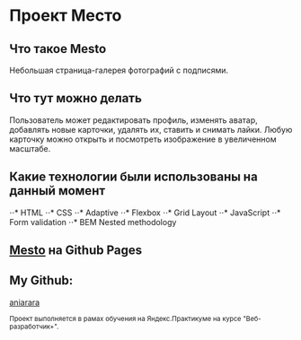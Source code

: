 # Проект **Место**

## Что такое Mesto
Небольшая страница-галерея фотографий с подписями. 

## Что тут можно делать
Пользователь может  редактировать профиль, изменять аватар, добавлять новые карточки, удалять их, ставить и  снимать лайки. Любую карточку можно открыть и посмотреть изображение в увеличенном масштабе.

## Какие технологии были использованы на данный момент
⋅⋅* HTML
⋅⋅* CSS
⋅⋅* Adaptive
⋅⋅* Flexbox
⋅⋅* Grid Layout
⋅⋅* JavaScript
⋅⋅* Form validation
⋅⋅* BEM Nested methodology


## [Mesto](https://aniarara.github.io/mesto-project/) на Github Pages

## My Github:
[aniarara](https://github.com/aniarara)

<sub>Проект выполняется в рамах обучения на Яндекс.Практикуме на курсе "Веб-разработчик+".</sub>
